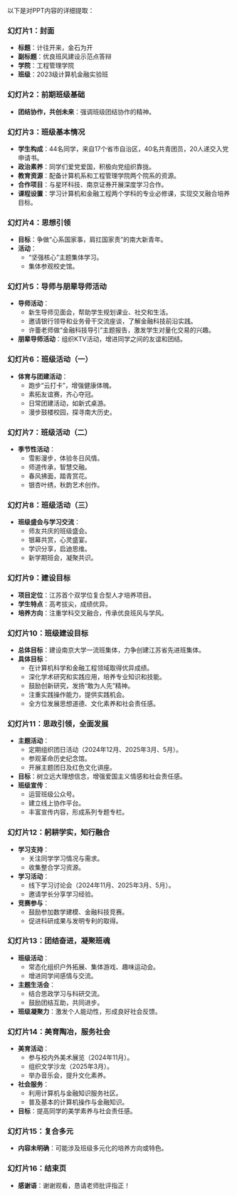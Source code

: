 以下是对PPT内容的详细提取：

### 幻灯片1：封面
- **标题**：计往开来，金石为开
- **副标题**：优良班风建设示范点答辩
- **学院**：工程管理学院
- **班级**：2023级计算机金融实验班

### 幻灯片2：前期班级基础
- **团结协作，共创未来**：强调班级团结协作的精神。

### 幻灯片3：班级基本情况
- **学生构成**：44名同学，来自17个省市自治区，40名共青团员，20人递交入党申请书。
- **政治素养**：同学们爱党爱国，积极向党组织靠拢。
- **教育资源**：配备计算机系和工程管理学院两个院系的资源。
- **合作项目**：与星环科技、南京证券开展深度学习合作。
- **课程设置**：学习计算机和金融工程两个学科的专业必修课，实现交叉融合培养目标。

### 幻灯片4：思想引领
- **目标**：争做“心系国家事，肩扛国家责”的南大新青年。
- **活动**：
  - “坚强核心”主题集体学习。
  - 集体参观校史馆。

### 幻灯片5：导师与朋辈导师活动
- **导师活动**：
  - 新生导师见面会，帮助学生规划课业、社交和生活。
  - 邀请银行领导和业务骨干交流座谈，了解金融科技前沿实践。
  - 许蕾老师做“金融科技导引”主题报告，激发学生对量化交易的兴趣。
- **朋辈导师活动**：组织KTV活动，增进同学之间的友谊和团结。

### 幻灯片6：班级活动（一）
- **体育与团建活动**：
  - 跑步“云打卡”，增强健康体魄。
  - 素拓友谊赛，齐心夺冠。
  - 日常团建活动，如新式桌游。
  - 漫步鼓楼校园，探寻南大历史。

### 幻灯片7：班级活动（二）
- **季节性活动**：
  - 雪影漫步，体验冬日风情。
  - 师道传承，智慧交融。
  - 春风拂面，踏青赏花。
  - 银杏叶绣，秋韵艺术创作。

### 幻灯片8：班级活动（三）
- **班级盛会与学习交流**：
  - 师友共庆的班级盛会。
  - 银幕共赏，心灵盛宴。
  - 学识分享，启迪思维。
  - 新学期班会，凝聚共识。

### 幻灯片9：建设目标
- **项目定位**：江苏首个双学位复合型人才培养项目。
- **学生特点**：高考拔尖，成绩优异。
- **培养方向**：注重学科交叉融合，传承优良班风与学风。

### 幻灯片10：班级建设目标
- **总体目标**：建设南京大学一流班集体，力争创建江苏省先进班集体。
- **具体目标**：
  - 在计算机科学和金融工程领域取得优异成绩。
  - 深化学术研究和实践应用，培养专业知识和技能。
  - 鼓励创新研究，发扬“敢为人先”精神。
  - 注重实践操作能力，提供实践机会。
  - 全方位发展思想道德、文化素养和社会责任感。

### 幻灯片11：思政引领，全面发展
- **主题活动**：
  - 定期组织团日活动（2024年12月、2025年3月、5月）。
  - 参观革命历史纪念馆。
  - 开展主题团日及红色文化讲座。
- **目标**：树立远大理想信念，增强爱国主义情感和社会责任感。
- **班级宣传**：
  - 运营班级公众号。
  - 建立线上协作平台。
  - 丰富宣传内容，形成系列专题专栏。

### 幻灯片12：躬耕学实，知行融合
- **学习支持**：
  - 关注同学学习情况与需求。
  - 收集整合学习资源。
- **学习活动**：
  - 线下学习讨论会（2024年11月、2025年3月、5月）。
  - 邀请学长分享学习经验。
- **竞赛参与**：
  - 鼓励参加数学建模、金融科技竞赛。
  - 促进科研成果与发明专利的取得。

### 幻灯片13：团结奋进，凝聚班魂
- **班级活动**：
  - 常态化组织户外拓展、集体游戏、趣味运动会。
  - 增进同学间感情与交流。
- **主题生活会**：
  - 结合思政学习与科研交流。
  - 鼓励团结互助，共同进步。
- **班级凝聚力**：激发个人能动性，形成良好社会反馈。

### 幻灯片14：美育陶冶，服务社会
- **美育活动**：
  - 参与校内外美术展览（2024年11月）。
  - 组织文学沙龙（2025年3月）。
  - 举办音乐会，提升文化素养。
- **社会服务**：
  - 利用计算机与金融知识服务社区。
  - 普及基本的计算机操作与金融知识。
- **目标**：提高同学的美学素养与社会责任感。

### 幻灯片15：复合多元
- **内容未明确**：可能涉及班级多元化的培养方向或特色。

### 幻灯片16：结束页
- **感谢语**：谢谢观看，恳请老师批评指正！